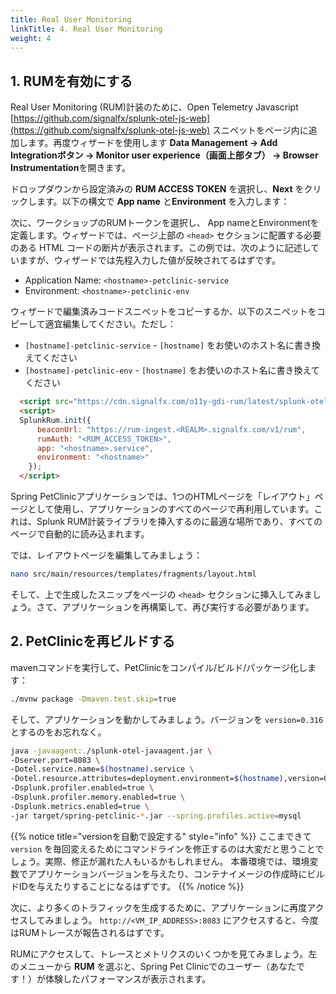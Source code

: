 ```yaml
---
title: Real User Monitoring
linkTitle: 4. Real User Monitoring
weight: 4
---
```


## 1. RUMを有効にする

Real User Monitoring (RUM)計装のために、Open Telemetry Javascript [https://github.com/signalfx/splunk-otel-js-web](https://github.com/signalfx/splunk-otel-js-web) スニペットをページ内に追加します。再度ウィザードを使用します **Data Management → Add Integrationボタン → Monitor user experience（画面上部タブ） → Browser Instrumentation**を開きます。

ドロップダウンから設定済みの **RUM ACCESS TOKEN** を選択し、**Next** をクリックします。以下の構文で **App name** と**Environment** を入力します：

次に、ワークショップのRUMトークンを選択し、 App nameとEnvironmentを定義します。ウィザードでは、ページ上部の `<head>` セクションに配置する必要のある HTML コードの断片が表示されます。この例では、次のように記述していますが、ウィザードでは先程入力した値が反映されてるはずです。

- Application Name: `<hostname>-petclinic-service`
- Environment: `<hostname>-petclinic-env`

ウィザードで編集済みコードスニペットをコピーするか、以下のスニペットをコピーして適宜編集してください。ただし：

- `[hostname]-petclinic-service` - `[hostname]` をお使いのホスト名に書き換えてください
- `[hostname]-petclinic-env` - `[hostname]` をお使いのホスト名に書き換えてください

``` html
  <script src="https://cdn.signalfx.com/o11y-gdi-rum/latest/splunk-otel-web.js" crossorigin="anonymous"></script>
  <script>
  SplunkRum.init({
      beaconUrl: "https://rum-ingest.<REALM>.signalfx.com/v1/rum",
      rumAuth: "<RUM_ACCESS_TOKEN>",
      app: "<hostname>.service",
      environment: "<hostname>"
    });
  </script>
```

Spring PetClinicアプリケーションでは、1つのHTMLページを「レイアウト」ページとして使用し、アプリケーションのすべてのページで再利用しています。これは、Splunk RUM計装ライブラリを挿入するのに最適な場所であり、すべてのページで自動的に読み込まれます。

では、レイアウトページを編集してみましょう：

```bash
nano src/main/resources/templates/fragments/layout.html
```


そして、上で生成したスニップをページの `<head>` セクションに挿入してみましょう。さて、アプリケーションを再構築して、再び実行する必要があります。

## 2. PetClinicを再ビルドする

mavenコマンドを実行して、PetClinicをコンパイル/ビルド/パッケージ化します：

```bash
./mvnw package -Dmaven.test.skip=true
```


そして、アプリケーションを動かしてみましょう。バージョンを `version=0.316` とするのをお忘れなく。

```bash
java -javaagent:./splunk-otel-javaagent.jar \
-Dserver.port=8083 \
-Dotel.service.name=$(hostname).service \
-Dotel.resource.attributes=deployment.environment=$(hostname),version=0.316 \
-Dsplunk.profiler.enabled=true \
-Dsplunk.profiler.memory.enabled=true \
-Dsplunk.metrics.enabled=true \
-jar target/spring-petclinic-*.jar --spring.profiles.active=mysql
```


{{% notice title="versionを自動で設定する" style="info" %}}
ここまできて `version` を毎回変えるためにコマンドラインを修正するのは大変だと思うことでしょう。実際、修正が漏れた人もいるかもしれません。
本番環境では、環境変数でアプリケーションバージョンを与えたり、コンテナイメージの作成時にビルドIDを与えたりすることになるはずです。
{{% /notice %}}

次に、より多くのトラフィックを生成するために、アプリケーションに再度アクセスしてみましょう。 `http://<VM_IP_ADDRESS>:8083` にアクセスすると、今度はRUMトレースが報告されるはずです。

RUMにアクセスして、トレースとメトリクスのいくつかを見てみましょう。左のメニューから **RUM** を選ぶと、Spring Pet Clinicでのユーザー（あなたです！）が体験したパフォーマンスが表示されます。
